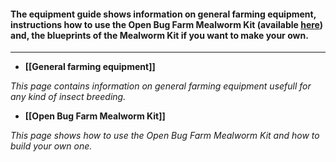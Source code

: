 #### **The equipment guide shows information on general farming equipment, instructions how to use the Open Bug Farm Mealworm Kit (available [here](http://www.openbugfarm.com/store/c1/Featured_Products.html)) and, the blueprints of the Mealworm Kit if you want to make your own.**

***


* **[[General farming equipment]]**

_This page contains information on general farming equipment usefull for any kind of insect breeding._


* **[[Open Bug Farm Mealworm Kit]]**

_This page shows how to use the Open Bug Farm Mealworm Kit and how to build your own one._
